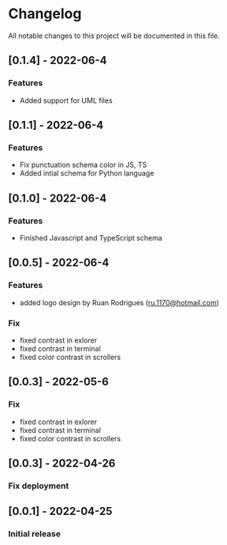 # Changelog
All notable changes to this project will be documented in this file.

## [0.1.4] - 2022-06-4
### Features
- Added support for UML files



## [0.1.1] - 2022-06-4
### Features
- Fix punctuation schema color in JS, TS
- Added intial schema for Python language




## [0.1.0] - 2022-06-4
### Features
- Finished Javascript and TypeScript schema



## [0.0.5] - 2022-06-4
### Features
- added logo design by Ruan Rodrigues (ru.1170@hotmail.com)



### Fix
- fixed contrast in exlorer
- fixed contrast in terminal
- fixed color contrast in scrollers


## [0.0.3] - 2022-05-6
### Fix
- fixed contrast in exlorer
- fixed contrast in terminal
- fixed color contrast in scrollers


## [0.0.3] - 2022-04-26
### Fix deployment


## [0.0.1] - 2022-04-25
### Initial release

